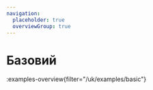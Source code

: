 ```yaml
---
navigation:
  placeholder: true
  overviewGroup: true
---
```


# Базовий

:examples-overview{filter="/uk/examples/basic"}
